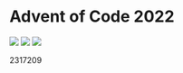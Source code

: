# Advent of Code 2022

![](https://img.shields.io/badge/stars%20⭐-2-yellow)
![](https://img.shields.io/badge/day%20📅-1-blue)
![](https://img.shields.io/badge/days%20completed-1-red)


2317209
